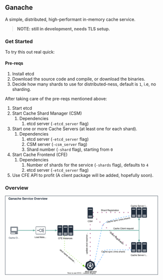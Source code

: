 #

## Ganache

A simple, distributed, high-performant in-memory cache service.

>**NOTE: still in development, needs TLS setup.**

### Get Started

To try this out real quick:

#### Pre-reqs

1. Install etcd
2. Download the source code and compile, or download the binaries.
3. Decide how many shards to use for distributed-ness, default is `1`, i.e, no sharding.

After taking care of the pre-reqs mentioned above:

1. Start etcd
2. Start Cache Shard Manager (CSM)
   1. Dependencies
      1. etcd server (`-etcd_server` flag)
3. Start one or more Cache Servers (at least one for each shard).
   1. Dependencies
      1. etcd server (`-etcd_server` flag)
      2. CSM server (`-csm_server` flag)
      3. Shard number (`-shard` flag), starting from `0`
4. Start Cache Frontend (CFE)
   1. Dependencies
      1. Number of shards for the service (`-shards` flag), defaults to `4`
      2. etcd server (`-etcd_server` flag)
5. Use CFE API to profit (A client package will be added, hopefully soon).

### Overview

![Ganache Service Architecture Overview Diagram](docs/ganache-overview.drawio.svg)
